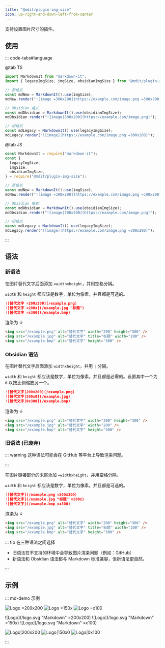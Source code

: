 ```yaml
---
title: "@mdit/plugin-img-size"
icon: up-right-and-down-left-from-center
---
```


支持设置图片尺寸的插件。

<!-- more -->

## 使用

::: code-tabs#language

@tab TS

```ts
import MarkdownIt from "markdown-it";
import { legacyImgSize, imgSize, obsidianImgSize } from "@mdit/plugin-img-size";

// 新格式
const mdNew = MarkdownIt().use(imgSize);
mdNew.render("![image =300x200](https://example.com/image.png =300x200)");

// Obsidian 格式
const mdObsidian = MarkdownIt().use(obsidianImgSize);
mdObsidian.render("![image|300x200](https://example.com/image.png)");

// 旧格式
const mdLegacy = MarkdownIt().use(legacyImgSize);
mdLegacy.render("![image](https://example.com/image.png =300x200)");
```

@tab JS

```js
const MarkdownIt = require("markdown-it");
const {
  legacyImgSize,
  imgSize,
  obsidianImgSize,
} = require("@mdit/plugin-img-size");

// 新格式
const mdNew = MarkdownIt().use(imgSize);
mdNew.render("![image =300x200](https://example.com/image.png =300x200)");

// Obsidian 格式
const mdObsidian = MarkdownIt().use(obsidianImgSize);
mdObsidian.render("![image|300x200](https://example.com/image.png)");

// 旧格式
const mdLegacy = MarkdownIt().use(legacyImgSize);
mdLegacy.render("![image](https://example.com/image.png =300x200)");
```

:::

## 语法

### 新语法

在图片替代文字后面添加 `=widthxheight`，并用空格分隔。

`width` 和 `height` 都应该是数字，单位为像素，并且都是可选的。

```md
![替代文字 =200x300](/example.png)
![替代文字 =200x](/example.jpg "标题")
![替代文字 =x300](/example.bmp)
```

渲染为 ↓

```html
<img src="/example.png" alt="替代文字" width="200" height="300" />
<img src="/example.jpg" alt="替代文字" title="标题" width="200" />
<img src="/example.bmp" alt="替代文字" height="300" />
```

### Obsidian 语法

在图片替代文字后面添加 `widthxheight`，并用 `|` 分隔。

`width` 和 `height` 都应该是数字，单位为像素，并且都是必需的。设置其中一个为 `0` 以按比例缩放另一个。

```md
![替代文字|200x200](/example.png)
![替代文字|200x0](/example.jpg)
![替代文字|0x300](/example.bmp)
```

渲染为 ↓

```html
<img src="/example.png" alt="替代文字" width="200" height="300" />
<img src="/example.jpg" alt="替代文字" width="200" />
<img src="/example.bmp" alt="替代文字" height="300" />
```

### 旧语法 (已废弃)

::: warning 这种语法可能会在 GitHub 等平台上导致渲染问题。

:::

在图片链接部分的末尾添加 `=widthxheight`，并用空格分隔。

`width` 和 `height` 都应该是数字，单位为像素，并且都是可选的。

```md
![替代文字](/example.png =200x300)
![替代文字](/example.jpg "标题" =200x)
![替代文字](/example.bmp =x300)
```

渲染为 ↓

```html
<img src="/example.png" alt="替代文字" width="200" height="300" />
<img src="/example.jpg" alt="替代文字" title="标题" width="200" />
<img src="/example.bmp" alt="替代文字" height="300" />
```

::: tip 在三种语法之间选择

- 旧语法在不支持的环境中会导致图片渲染问题（例如：GitHub）
- 新语法和 Obsidian 语法都与 Markdown 标准兼容，但新语法更自然。

:::

## 示例

::: md-demo 示例

<!-- 新语法 -->

![Logo =200x200](/logo.svg "Markdown")
![Logo =150x](/logo.svg "Markdown")
![Logo =x100](/logo.svg "Markdown")

<!-- 旧语法 -->

![Logo](/logo.svg "Markdown" =200x200)
![Logo](/logo.svg "Markdown" =150x)
![Logo](/logo.svg "Markdown" =x100)

<!-- Obsidian 语法 -->

![Logo|200x200](/logo.svg)
![Logo|150x0](/logo.svg)
![Logo|0x100](/logo.svg)

:::
